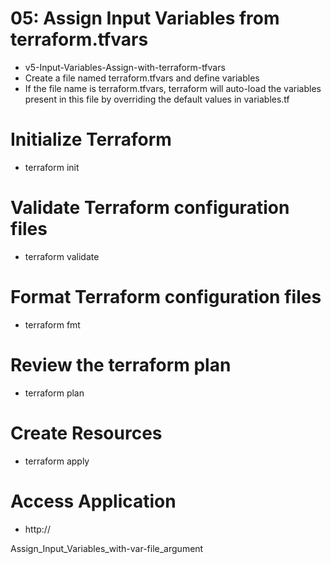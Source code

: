 # 05: Assign Input Variables from terraform.tfvars 

- v5-Input-Variables-Assign-with-terraform-tfvars
- Create a file named terraform.tfvars and define variables
- If the file name is terraform.tfvars, terraform will auto-load the variables present in this file by overriding the default values in variables.tf

# Initialize Terraform
-   terraform init

# Validate Terraform configuration files
-   terraform validate

# Format Terraform configuration files
-   terraform fmt

# Review the terraform plan
-   terraform plan

# Create Resources
-   terraform apply

# Access Application
-   http://<Elastic-IP-Address>

Assign_Input_Variables_with-var-file_argument